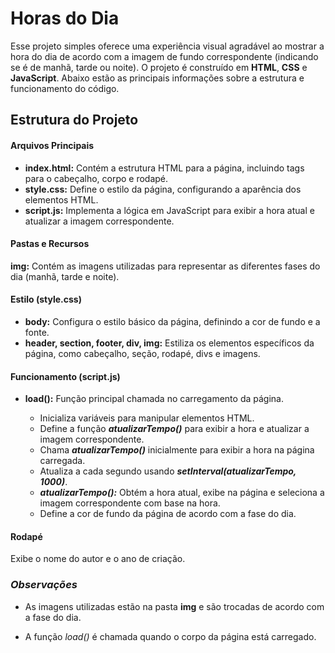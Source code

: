 # Horas do Dia

Esse projeto simples oferece uma experiência visual agradável ao mostrar a hora do dia de acordo com a imagem de fundo correspondente (indicando se é de manhã, tarde ou noite). 
O projeto é construído em **HTML**, **CSS** e **JavaScript**. Abaixo estão as principais informações sobre a estrutura e funcionamento do código.

## Estrutura do Projeto

#### Arquivos Principais

- **index.html:** Contém a estrutura HTML para a página, incluindo tags para o cabeçalho, corpo e rodapé.
- **style.css:** Define o estilo da página, configurando a aparência dos elementos HTML.
- **script.js:** Implementa a lógica em JavaScript para exibir a hora atual e atualizar a imagem correspondente.

#### Pastas e Recursos

**img:** Contém as imagens utilizadas para representar as diferentes fases do dia (manhã, tarde e noite).

#### Estilo (style.css)

- **body:** Configura o estilo básico da página, definindo a cor de fundo e a fonte.
- **header, section, footer, div, img:** Estiliza os elementos específicos da página, como cabeçalho, seção, rodapé, divs e imagens.

#### Funcionamento (script.js)

- **load():** Função principal chamada no carregamento da página.

    - Inicializa variáveis para manipular elementos HTML.
    - Define a função **_atualizarTempo()_** para exibir a hora e atualizar a imagem correspondente.
    - Chama **_atualizarTempo()_** inicialmente para exibir a hora na página carregada.
    - Atualiza a cada segundo usando **_setInterval(atualizarTempo, 1000)_**.
    - **_atualizarTempo():_** Obtém a hora atual, exibe na página e seleciona a imagem correspondente com base na hora.
    - Define a cor de fundo da página de acordo com a fase do dia.

#### Rodapé

Exibe o nome do autor e o ano de criação.

### _Observações_

- As imagens utilizadas estão na pasta **img** e são trocadas de acordo com a fase do dia.

- A função *load()* é chamada quando o corpo da página está carregado.
